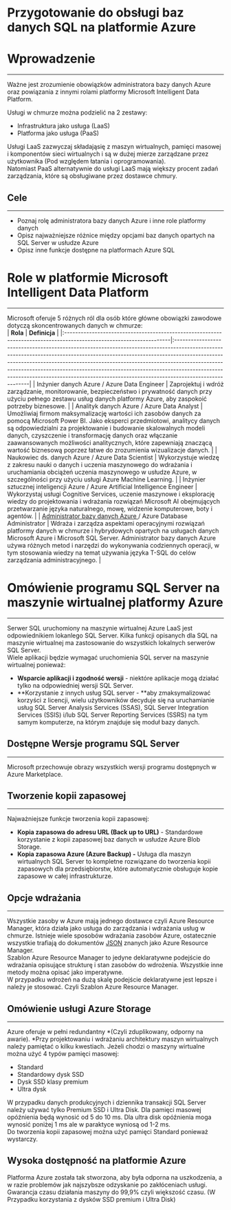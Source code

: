 # Przygotowanie do obsługi baz danych SQL na platformie Azure   
# Wprowadzenie   
 --- 
Ważne jest zrozumienie obowiązków administratora bazy danych Azure oraz powiązania z innymi rolami platformy Microsoft Intelligent Data Platform.   
   
Usługi w chmurze można podzielić na 2 zestawy:   
- Infrastruktura jako usługa (LaaS)   
- Platforma jako usługa (PaaS)   
   
Usługi LaaS zazwyczaj składająsię z maszyn wirtualnych, pamięci masowej i komponentów sieci wirtualnych i są w dużej mierze zarządzane przez użytkownika (Pod względem łatania i oprogramowania).   
Natomiast PaaS alternatywnie do usługi LaaS mają większy procent zadań zarządzania, które są obsługiwane przez dostawce chmury.   
## Cele   
 --- 
- Poznaj rolę administratora bazy danych Azure i inne role platformy danych   
- Opisz najważniejsze różnice między opcjami baz danych opartych na SQL Server w usłudze Azure   
- Opisz inne funkcje dostępne na platformach Azure SQL   
   
# Role w platformie Microsoft Intelligent Data Platform   
 --- 
Microsoft oferuje 5 różnych ról dla osób które główne obowiązki zawodowe dotyczą skoncentrowanych danych w chmurze:   
|                                                                                                            **Rola** |                                                                                                                                                                                                                                                                                                                                                                                                                  **Definicja** |
|:--------------------------------------------------------------------------------------------------------------------|:-------------------------------------------------------------------------------------------------------------------------------------------------------------------------------------------------------------------------------------------------------------------------------------------------------------------------------------------------------------------------------------------------------------------------------|
|                                                                         Inżynier danych Azure / Azure Data Engineer |                                                                                                                                                                                                                                                 Zaprojektuj i wdróż zarządzanie, monitorowanie, bezpieczeństwo i prywatność danych przy użyciu pełnego zestawu usług danych platformy Azure, aby zaspokoić potrzeby biznesowe. |
|                                                                          Analityk danych Azure / Azure Data Analyst |                    Umożliwiaj firmom maksymalizację wartości ich zasobów danych za pomocą Microsoft Power BI. Jako eksperci przedmiotowi, analitycy danych są odpowiedzialni za projektowanie i budowanie skalowalnych modeli danych, czyszczenie i transformację danych oraz włączanie zaawansowanych możliwości analitycznych, które zapewniają znaczącą wartość biznesową poprzez łatwe do zrozumienia wizualizacje danych. |
|                                                                   Naukowiec ds. danych Azure / Azure Data Scientist |                                                                                                                                                                                                                        Wykorzystuje wiedzę z zakresu nauki o danych i uczenia maszynowego do wdrażania i uruchamiania obciążeń uczenia maszynowego w usłudze Azure, w szczególności przy użyciu usługi Azure Machine Learning. |
|                                      Inżynier sztucznej inteligencji Azure / Azure Artificial Intelligence Engineer |                                                                                                                                                                                                   Wykorzystaj usługi Cognitive Services, uczenie maszynowe i eksplorację wiedzy do projektowania i wdrażania rozwiązań Microsoft AI obejmujących przetwarzanie języka naturalnego, mowę, widzenie komputerowe, boty i agentów. |
| [Administrator bazy danych Azure ](przygotowanie-do-obslugi-baz-danych-sql-na-pla.md)/ Azure Database Administrator |                                                             Wdraża i zarządza aspektami operacyjnymi rozwiązań platformy danych w chmurze i hybrydowych opartych na usługach danych Microsoft Azure i Microsoft SQL Server. Administrator bazy danych Azure używa różnych metod i narzędzi do wykonywania codziennych operacji, w tym stosowania wiedzy na temat używania języka T-SQL do celów zarządzania administracyjnego. |

# Omówienie programu SQL Server na maszynie wirtualnej platformy Azure   
 --- 
Serwer SQL uruchomiony na maszynie wirtualnej Azure LaaS jest odpowiednikiem lokanlego SQL Server. Kilka funkcji opisanych dla SQL na maszynie wirtualnej ma zastosowanie do wszystkich lokalnych serwerów SQL Server.   
Wiele aplikacji będzie wymagać uruchomienia SQL server na maszynie wirtualnej ponieważ:   
- **Wsparcie aplikacji i zgodność wersji** - niektóre aplikacje mogą działać tylko na odpowiedniej wersji SQL Server.   
- **Korzystanie z innych usług SQL server - **aby zmaksymalizować korzyści z licencji, wielu użytkowników decyduje się na uruchamianie usług SQL Server Analysis Services (SSAS), SQL Server Integration Services (SSIS) i/lub SQL Server Reporting Services (SSRS) na tym samym komputerze, na którym znajduje się moduł bazy danych.   
   
## Dostępne Wersje programu SQL Server   
 --- 
Microsoft przechowuje obrazy wszystkich wersji programu dostępnych w Azure Marketplace.    
## Tworzenie kopii zapasowej   
 --- 
Najważniejsze funkcje tworzenia kopii zapasowej:   
- **Kopia zapasowa do adresu URL (Back up to URL)** - Standardowe korzystanie z kopii zapasowej baz danych w usłudze Azure Blob Storage.   
- **Kopia zapasowa Azure (Azure Backup) -** Usługa dla maszyn wirtualnych SQL Server to kompletne rozwiązane do tworzenia kopii zapasowych dla przedsiębiorstw, które automatycznie obsługuje kopie zapasowe w całej infrastrukturze.   
   
## Opcje wdrażania   
 --- 
Wszystkie zasoby w Azure mają jednego dostawce czyli Azure Resource Manager, która działa jako usługa do zarządzania i wdrażania usług w chmurze. Istnieje wiele sposobów wdrażania zasobów Azure, ostatecznie wszystkie trafiają do dokumentów [JSON](przygotowanie-do-obslugi-baz-danych-sql-na-pla.md) znanych jako Azure Resource Manager.   
Szablon Azure Resource Manager to jedyne deklaratywne podejście do wdrażania opisujące strukturę i stan zasobów do wdrożenia. Wszystkie inne metody można opisać jako imperatywne.   
W przypadku wdrożeń na dużą skalę podejście deklaratywne jest lepsze i należy je stosować. Czyli Szablon Azure Resource Manager.   
## Omówienie usługi Azure Storage   
 --- 
Azure oferuje w pełni redundantny *(Czyli zduplikowany, odporny na awarie). *Przy projektowaniu i wdrażaniu architektury maszyn wirtualnych należy pamiętać o kilku kwestiach. Jeżeli chodzi o maszyny wirtualne można użyć 4 typów pamięci masowej:   
- Standard   
- Standardowy dysk SSD   
- Dysk SSD klasy premium   
- Ultra dysk   
   
W przypadku danych produkcyjnych i dziennika transakcji SQL Server należy używać tylko Premium SSD i Ultra Disk. Dla pamięci masowej opóźnienia będą wynosić od 5 do 10 ms. Dla ultra disk opóźnienia moga wynosić poniżej 1 ms ale w paraktyce wyniosą od 1-2 ms.    
Do tworzenia kopii zapasowej można użyć pamięci Standard ponieważ wystarczy.    
## Wysoka dostępność na platformie Azure   
Platforma Azure została tak stworzona, aby była odporna na uszkodzenia, a w razie problemów jak najszybsze odzyskanie po zakłóceniach usługi. Gwarancja czasu działania maszyny do 99,9% czyli większość czasu. (W Przypadku korzystania z dysków SSD premium i Ultra Disk)   
   
